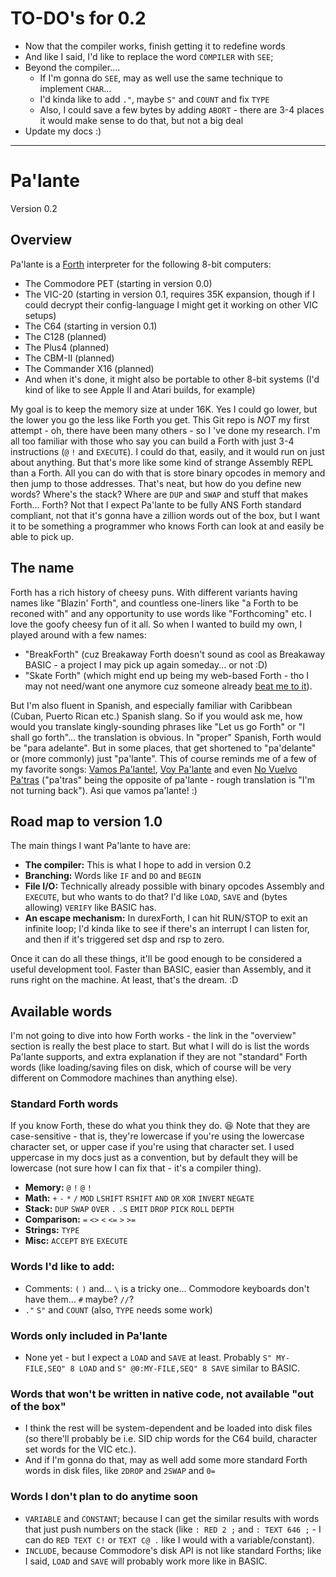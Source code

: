 # TO-DO's for 0.2

* Now that the compiler works, finish getting it to redefine words
* And like I said, I'd like to replace the word `COMPILER` with `SEE`;
* Beyond the compiler....
	- If I'm gonna do `SEE`, may as well use the same technique to implement `CHAR`...
	- I'd kinda like to add `."`, maybe `S"` and `COUNT` and fix `TYPE`
	- Also, I could save a few bytes by adding `ABORT` - there are 3-4 places it would make sense to do that, but not a big deal
* Update my docs :)


--------------------------------------------------------------------------------

# Pa'lante
Version 0.2

## Overview

Pa'lante is a [Forth](https://www.forth.com/starting-forth/) interpreter for the following 8-bit computers:

* The Commodore PET (starting in version 0.0)
* The VIC-20 (starting in version 0.1, requires 35K expansion, though if I could decrypt their config-language I might get it working on other VIC setups)
* The C64 (starting in version 0.1)
* The C128 (planned)
* The Plus4 (planned)
* The CBM-II (planned)
* The Commander X16 (planned)
* And when it's done, it might also be portable to other 8-bit systems (I'd kind of like to see Apple II and Atari builds, for example)

My goal is to keep the memory size at under 16K.  Yes I could go lower, but the lower you go the less like Forth you get.  This Git repo is *NOT* my first attempt - oh, there have been many others - so I 've done my research.  I'm all too familiar with those who say you can build a Forth with just 3-4 instructions (`@` `!` and `EXECUTE`).  I could do that, easily, and it would run on just about anything.  But that's more like some kind of strange Assembly REPL than a Forth.  All you can do with that is store binary opcodes in memory and then jump to those addresses.  That's neat, but how do you define new words?  Where's the stack?  Where are `DUP` and `SWAP` and stuff that makes Forth... Forth?  Not that I expect Pa'lante to be fully ANS Forth standard compliant, not that it's gonna have a zillion words out of the box, but I want it to be something a programmer who knows Forth can look at and easily be able to pick up.

## The name

Forth has a rich history of cheesy puns.  With different variants having names like "Blazin' Forth", and countless one-liners like "a Forth to be reconed with" and any opportunity to use words like "Forthcoming" etc.  I love the goofy cheesy fun of it all.  So when I wanted to build my own, I played around with a few names:

* "BreakForth" (cuz Breakaway Forth doesn't sound as cool as Breakaway BASIC - a project I may pick up again someday... or not :D)
* "Skate Forth" (which might end up being my web-based Forth - tho I may not need/want one anymore cuz someone already [beat me to it](https://brendanator.github.io/jsForth/)).

But I'm also fluent in Spanish, and especially familiar with Caribbean (Cuban, Puerto Rican etc.) Spanish slang.  So if you would ask me, how would you translate kingly-sounding phrases like "Let us go Forth" or "I shall go forth"... the translation is obvious.  In "proper" Spanish, Forth would be "para adelante".  But in some places, that get shortened to "pa'delante" or (more commonly) just "pa'lante".  This of course reminds me of a few of my favorite songs: [Vamos Pa'lante!](https://www.youtube.com/watch?v=G7TDR9CpQOc), [Voy Pa'lante](https://www.youtube.com/watch?v=hK2wySMe_jc) and even [No Vuelvo Pa'tras](https://www.youtube.com/watch?v=Slng3XclDQ8) ("pa'tras" being the opposite of pa'lante - rough translation is "I'm not turning back").  Asi que vamos pa'lante! :)

## Road map to version 1.0

The main things I want Pa'lante to have are:

* **The compiler:** This is what I hope to add in version 0.2
* **Branching:** Words like `IF` and `DO` and `BEGIN`
* **File I/O:** Technically already possible with binary opcodes Assembly and `EXECUTE`, but who wants to do that?  I'd like `LOAD`, `SAVE` and (bytes allowing) `VERIFY` like BASIC has.
* **An escape mechanism:**  In durexForth, I can hit RUN/STOP to exit an infinite loop; I'd kinda like to see if there's an interrupt I can listen for, and then if it's triggered set dsp and rsp to zero.

Once it can do all these things, it'll be good enough to be considered a useful development tool.  Faster than BASIC, easier than Assembly, and it runs right on the machine.  At least, that's the dream. :D


## Available words

I'm not going to dive into how Forth works - the link in the "overview" section is really the best place to start.  But what I will do is list the words Pa'lante supports, and extra explanation if they are not "standard" Forth words (like loading/saving files on disk, which of course will be very different on Commodore machines than anything else).

### Standard Forth words

If you know Forth, these do what you think they do. 😆  Note that they are case-sensitive - that is, they're lowercase if you're using the lowercase character set, or upper case if you're using that character set.  I used uppercase in my docs just as a convention, but by default they will be lowercase (not sure how I can fix that - it's a compiler thing).

* **Memory:** `@` `!` `@` `!`
* **Math:** `+` `-` `*` `/` `MOD` `LSHIFT` `RSHIFT` `AND` `OR` `XOR` `INVERT` `NEGATE`
* **Stack:** `DUP` `SWAP` `OVER` `.` `.S` `EMIT` `DROP` `PICK` `ROLL` `DEPTH`
* **Comparison:** `=` `<>` `<` `<=` `>` `>=`
* **Strings:** `TYPE`
* **Misc:** `ACCEPT` `BYE` `EXECUTE`


### Words I'd like to add:

* Comments: `(` `)` and... `\` is a tricky one... Commodore keyboards don't have them... `#` maybe?  `//`?
* `."` `S"` and `COUNT` (also, `TYPE` needs some work)



### Words only included in Pa'lante

* None yet - but I expect a `LOAD` and `SAVE` at least.  Probably `S" MY-FILE,SEQ" 8 LOAD` and `S" @0:MY-FILE,SEQ" 8 SAVE` similar to BASIC.



### Words that won't be written in native code, not available "out of the box"

* I think the rest will be system-dependent and be loaded into disk files (so there'll probably be i.e. SID chip words for the C64 build, character set words for the VIC etc.).
* And if I'm gonna do that, may as well add some more standard Forth words in disk files, like `2DROP` and `2SWAP` and `0=`



### Words I don't plan to do anytime soon

* `VARIABLE` and `CONSTANT`; because I can get the similar results with words that just push numbers on the stack (like `: RED 2 ;` and `: TEXT 646 ;` - I can do `RED TEXT C!` or `TEXT C@ .` like I would with a variable/constant).
* `INCLUDE`, because Commodore's disk API is not like standard Forths; like I said, `LOAD` and `SAVE` will probably work more like in BASIC.
